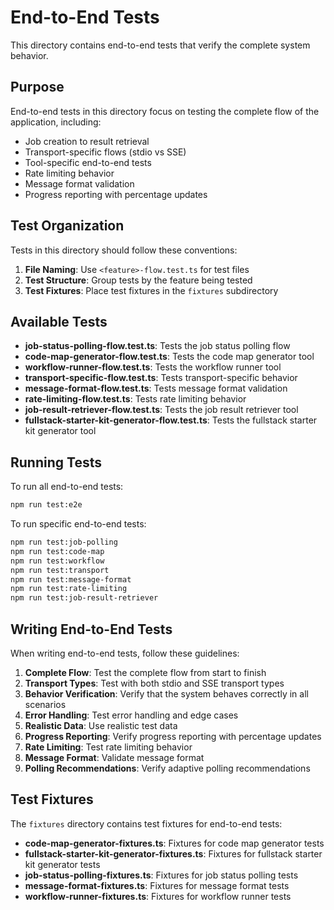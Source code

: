 # End-to-End Tests

This directory contains end-to-end tests that verify the complete system behavior.

## Purpose

End-to-end tests in this directory focus on testing the complete flow of the application, including:

- Job creation to result retrieval
- Transport-specific flows (stdio vs SSE)
- Tool-specific end-to-end tests
- Rate limiting behavior
- Message format validation
- Progress reporting with percentage updates

## Test Organization

Tests in this directory should follow these conventions:

1. **File Naming**: Use `<feature>-flow.test.ts` for test files
2. **Test Structure**: Group tests by the feature being tested
3. **Test Fixtures**: Place test fixtures in the `fixtures` subdirectory

## Available Tests

- **job-status-polling-flow.test.ts**: Tests the job status polling flow
- **code-map-generator-flow.test.ts**: Tests the code map generator tool
- **workflow-runner-flow.test.ts**: Tests the workflow runner tool
- **transport-specific-flow.test.ts**: Tests transport-specific behavior
- **message-format-flow.test.ts**: Tests message format validation
- **rate-limiting-flow.test.ts**: Tests rate limiting behavior
- **job-result-retriever-flow.test.ts**: Tests the job result retriever tool
- **fullstack-starter-kit-generator-flow.test.ts**: Tests the fullstack starter kit generator tool

## Running Tests

To run all end-to-end tests:

```bash
npm run test:e2e
```

To run specific end-to-end tests:

```bash
npm run test:job-polling
npm run test:code-map
npm run test:workflow
npm run test:transport
npm run test:message-format
npm run test:rate-limiting
npm run test:job-result-retriever
```

## Writing End-to-End Tests

When writing end-to-end tests, follow these guidelines:

1. **Complete Flow**: Test the complete flow from start to finish
2. **Transport Types**: Test with both stdio and SSE transport types
3. **Behavior Verification**: Verify that the system behaves correctly in all scenarios
4. **Error Handling**: Test error handling and edge cases
5. **Realistic Data**: Use realistic test data
6. **Progress Reporting**: Verify progress reporting with percentage updates
7. **Rate Limiting**: Test rate limiting behavior
8. **Message Format**: Validate message format
9. **Polling Recommendations**: Verify adaptive polling recommendations

## Test Fixtures

The `fixtures` directory contains test fixtures for end-to-end tests:

- **code-map-generator-fixtures.ts**: Fixtures for code map generator tests
- **fullstack-starter-kit-generator-fixtures.ts**: Fixtures for fullstack starter kit generator tests
- **job-status-polling-fixtures.ts**: Fixtures for job status polling tests
- **message-format-fixtures.ts**: Fixtures for message format tests
- **workflow-runner-fixtures.ts**: Fixtures for workflow runner tests
